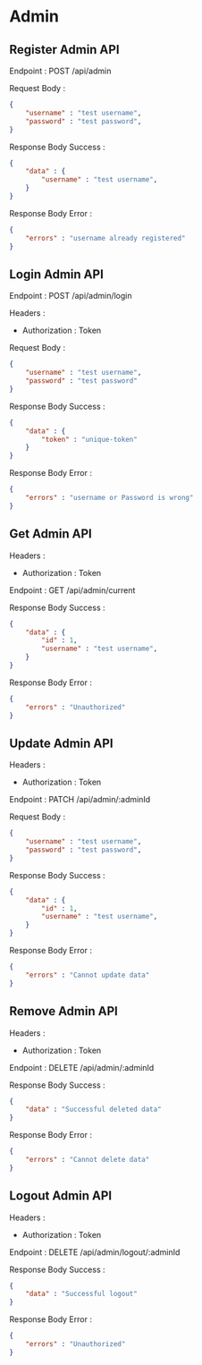 # Admin

## Register Admin API

Endpoint : POST /api/admin

Request Body :

```json
{
    "username" : "test username",
    "password" : "test password",
}
```

Response Body Success :

```json
{
    "data" : {
        "username" : "test username",
    }
}
```

Response Body Error :

```json
{
    "errors" : "username already registered"
}
```

## Login Admin API

Endpoint : POST /api/admin/login

Headers :

- Authorization : Token

Request Body :

```json
{
    "username" : "test username",
    "password" : "test password"
}
```

Response Body Success :

```json
{
    "data" : {
        "token" : "unique-token"
    }
}
```

Response Body Error :

```json
{
    "errors" : "username or Password is wrong"
}
```

## Get Admin API

Headers :

- Authorization : Token

Endpoint : GET /api/admin/current

Response Body Success :

```json
{
    "data" : {
        "id" : 1,
        "username" : "test username",
    }
}
```

Response Body Error :

```json
{
    "errors" : "Unauthorized"
}
```

## Update Admin API

Headers :

- Authorization : Token

Endpoint : PATCH /api/admin/:adminId

Request Body :

```json
{
    "username" : "test username",
    "password" : "test password",
}
```

Response Body Success :

```json
{
    "data" : {
        "id" : 1,
        "username" : "test username",
    }
}
```

Response Body Error :

```json
{
    "errors" : "Cannot update data"
}
```

## Remove Admin API

Headers :

- Authorization : Token

Endpoint : DELETE /api/admin/:adminId

Response Body Success :

```json
{
    "data" : "Successful deleted data"
}
```

Response Body Error :

```json
{
    "errors" : "Cannot delete data"
}
```

## Logout Admin API

Headers :

- Authorization : Token

Endpoint : DELETE /api/admin/logout/:adminId

Response Body Success :

```json
{
    "data" : "Successful logout"
}
```

Response Body Error :

```json
{
    "errors" : "Unauthorized"
}
```
